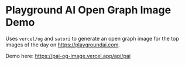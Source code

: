 # Playground AI Open Graph Image Demo

Uses `vercel/og` and `satori` to generate an open graph image for the top images of the day on https://playgroundai.com.

Demo here: https://pai-og-image.vercel.app/api/pai
